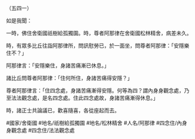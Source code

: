 （五四一）

如是我聞：

一時，佛住舍衛國祇樹給孤獨園。時，尊者阿那律在舍衛國松林精舍，病差未久。

時，有眾多比丘往詣阿那律所，問訊慰勞已，於一面坐，問尊者阿那律：「安隱樂住不？」

阿那律言：「安隱樂住，身諸苦痛漸已休息。」

諸比丘問尊者阿那律：「住何所住，身諸苦痛得安隱？」

尊者阿那律言：「住四念處，身諸苦痛漸得安隱。何等為四？謂內身身觀念處，乃至法法觀念處，是名四念處。住此四念處故，身諸苦痛漸得休息。」

時，諸正士共論議已，歡喜隨喜，各從座起而去。

#國家/舍衛國
#地名/祇樹給孤獨園
#地名/松林精舍
#人名/阿那律
#四念住/內身身觀念處
#四念住/法法觀念處
